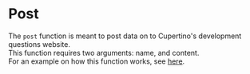 # Post

The `post` function is meant to post data on to Cupertino's development questions website.  
This function requires two arguments: name, and content.  
For an example on how this function works, see [here](https://github.com/Cupertino-Development/docs/tree/master/Atlas/Post/example.js).

